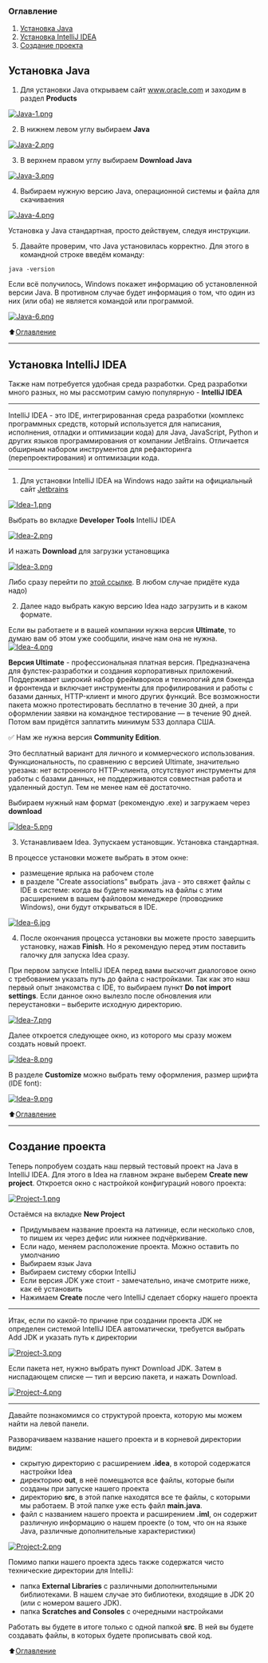 ### Оглавление
1. [Установка Java](#Установка-Java)
2. [Установка IntelliJ IDEA](#Установка-intellij-idea)
3. [Создание проекта](#Создание-проекта)

## Установка Java
1. Для установки Java открываем сайт www.oracle.com и заходим в раздел **Products**

[![Java-1.png](https://i.postimg.cc/yxPYvGBS/Java-1.png)](https://postimg.cc/BPj0vMjq)

2. В нижнем левом углу выбираем **Java**

[![Java-2.png](https://i.postimg.cc/yxytWq1C/Java-2.png)](https://postimg.cc/RJqXbDJg)

3. В верхнем правом углу выбираем **Download Java**

[![Java-3.png](https://i.postimg.cc/CxFwPWsn/Java-3.png)](https://postimg.cc/bsBXdVMq)

4. Выбираем нужную версию Java, операционной системы и файла для скачиваения

[![Java-4.png](https://i.postimg.cc/7ZsrBbLj/Java-4.png)](https://postimg.cc/WdkyzNg7)

Установка у Java стандартная, просто действуем, следуя инструкции.

5. Давайте проверим, что Java установилась корректно. Для этого в командной строке введём команду:

```
java -version
```

Если всё получилось, Windows покажет информацию об установленной версии Java. 
В противном случае будет информация о том, что один из них (или оба) не является командой или программой.

[![Java-6.png](https://i.postimg.cc/cHVSPg92/Java-6.png)](https://postimg.cc/zbS6gB1F)

⬆️[Оглавление](#оглавление)
___
## Установка IntelliJ IDEA
Также нам потребуется удобная среда разработки. Сред разработки много разных, но мы рассмотрим самую популярную - **IntelliJ IDEA**
___
IntelliJ IDEA - это IDE, интегрированная среда разработки (комплекс программных средств, который используется для написания, исполнения, отладки и оптимизации кода) для Java, JavaScript, Python и других языков программирования от компании JetBrains. Отличается обширным набором инструментов для рефакторинга (перепроектирования) и оптимизации кода.
___
1. Для установки IntelliJ IDEA на Windows надо зайти на официальный сайт [Jetbrains](https://www.jetbrains.com)

[![Idea-1.png](https://i.postimg.cc/3w0GRKDW/Idea-1.png)](https://postimg.cc/7CDhtr9y)

Выбрать во вкладке **Developer Tools** IntelliJ IDEA

[![Idea-2.png](https://i.postimg.cc/25jzcTCY/Idea-2.png)](https://postimg.cc/Sn5Fj6X1)

И нажать **Download** для загрузки установщика

[![Idea-3.png](https://i.postimg.cc/j5wYmF9p/Idea-3.png)](https://postimg.cc/ygHGSv7j)

Либо сразу перейти по [этой ссылке](https://www.jetbrains.com/idea/download/?section=windows). В любом случае придёте куда надо)

2. Далее надо выбрать какую версию Idea надо загрузить и в каком формате.

Если вы работаете и в вашей компании нужна версия **Ultimate**, то думаю вам об этом уже сообщили, иначе нам она не нужна.
[![Idea-4.png](https://i.postimg.cc/tTX2VZd2/Idea-4.png)](https://postimg.cc/VSVjxNVC)

**Версия Ultimate** - профессиональная платная версия. Предназначена для фулстек-разработки и создания корпоративных приложений. Поддерживает широкий набор фреймворков и технологий для бэкенда и фронтенда и включает инструменты для профилирования и работы с базами данных, HTTP-клиент и много других функций. Все возможности пакета можно протестировать бесплатно в течение 30 дней, а при оформлении заявки на командное тестирование — в течение 90 дней. Потом вам придётся заплатить минимум 533 доллара США.

✅ Нам же нужна версия **Community Edition**. 

Это бесплатный вариант для личного и коммерческого использования. Функциональность, по сравнению с версией Ultimate, значительно урезана: нет встроенного HTTP-клиента, отсутствуют инструменты для работы с базами данных, не поддерживаются совместная работа и удаленный доступ. Тем не менее нам её достаточно.

Выбираем нужный нам формат (рекомендую .exe) и загружаем через **download**

[![Idea-5.png](https://i.postimg.cc/j57P2RmZ/Idea-5.png)](https://postimg.cc/xJ9cFV0z)

3. Устанавливаем Idea. Зупускаем установщик. Установка стандартная.

В процессе установки можете выбрать в этом окне:
- размещение ярлыка на рабочем столе
- в разделе "Сreate associations" выбрать .java - это свяжет файлы с IDE в системе: когда вы будете нажимать на файлы с этим расширением в вашем файловом менеджере (проводнике Windows), они будут открываться в IDE.

[![Idea-6.jpg](https://i.postimg.cc/G2RR6QFz/Idea-6.jpg)](https://postimg.cc/gwg1Z3B6)

4. После окончания процесса установки вы можете просто завершить установку, нажав **Finish**. Но я рекомендую перед этим поставить галочку для запуска Idea сразу.

При первом запуске IntelliJ IDEA перед вами выскочит диалоговое окно с требованием указать путь до файла с настройками. Так как это наш первый опыт знакомства с IDE, то выбираем пункт **Do not import settings**. Если данное окно вылезло после обновления или переустановки – выберите исходную директорию.

[![Idea-7.png](https://i.postimg.cc/J7bKQW49/Idea-7.png)](https://postimg.cc/XXYwVm58)

Далее откроется следующее окно, из которого мы сразу можем создать новый проект.

[![Idea-8.png](https://i.postimg.cc/hvjLnNT0/Idea-8.png)](https://postimg.cc/R6k6QsP3)

В разделе **Customize** можно выбрать тему оформления, размер шрифта (IDE font):

[![Idea-9.png](https://i.postimg.cc/rm8yYrtB/Idea-9.png)](https://postimg.cc/McF8nX55)


⬆️[Оглавление](#оглавление)
___
## Создание проекта
Теперь попробуем создать наш первый тестовый проект на Java в IntelliJ IDEA. Для этого в Idea на главном экране выберем **Create new project**. Откроется окно с настройкой конфигураций нового проекта:

[![Project-1.png](https://i.postimg.cc/pThT9nmX/Project-1.png)](https://postimg.cc/8JGD9cdq)

Остаёмся на вкладке **New Project**

- Придумываем название проекта на латинице, если несколько слов, то пишем их через дефис или нижнее подчёркивание.
- Если надо, меняем расположение проекта. Можно оставить по умолчанию
- Выбираем язык Java
- Выбираем систему сборки IntelliJ
- Если версия JDK уже стоит - замечательно, иначе смотрите ниже, как её установить
- Нажимаем **Create** после чего IntelliJ сделает сборку нашего проекта
___
Итак, если по какой-то причине при создании проекта JDK не определен системой IntelliJ IDEA автоматически, требуется выбрать Add JDK и указать путь к директории

[![Project-3.png](https://i.postimg.cc/7LdB81Vw/Project-3.png)](https://postimg.cc/mc337HJ5)

Если пакета нет, нужно выбрать пункт Download JDK. Затем в ниспадающем списке — тип и версию пакета, и нажать Download.

[![Project-4.png](https://i.postimg.cc/4dwr92RZ/Project-4.png)](https://postimg.cc/DJJjVgzY)
___
Давайте познакомимся со структурой проекта, которую мы можем найти на левой панели.

Разворачиваем название нашего проекта и в корневой директории видим:
- скрытую директорию с расширением **.idea**, в которой содержатся настройки Idea
- директорию **out**, в неё помещаются все файлы, которые были созданы при запуске нашего проекта
- директорию **src**, в этой папке находятся все те файлы, с которыми мы работаем. В этой папке уже есть файл **main.java**.
- файл с названием нашего проекта и расширением **.iml**, он содержит различную информацию о нашем проекте (о том, что он на языке Java, различные дополнительные характеристики)

[![Project-2.png](https://i.postimg.cc/T3Zyx97Y/Project-2.png)](https://postimg.cc/LJ34BzFr)

Помимо папки нашего проекта здесь также содержатся чисто технические директории для IntelliJ:
- папка **External Libraries** с различными дополнительными библиотеками. В нашем случае это библиотеки, входящие в JDK 20 (или с номером вашего JDK).
- папка **Scratches and Consoles** с очередными настройками

Работать вы будете в итоге только с одной папкой **src**. В ней вы будете создавать файлы, в которых будете прописывать свой код.

⬆️[Оглавление](#оглавление)
